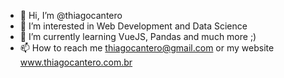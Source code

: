 - 👋 Hi, I’m @thiagocantero
- 👀 I’m interested in Web Development and Data Science
- 🌱 I’m currently learning VueJS, Pandas and much more ;)
- 📫 How to reach me thiagocantero@gmail.com or my website www.thiagocantero.com.br

<!---
thiagocantero/thiagocantero is a ✨ special ✨ repository because its `README.md` (this file) appears on your GitHub profile.
You can click the Preview link to take a look at your changes.
--->
